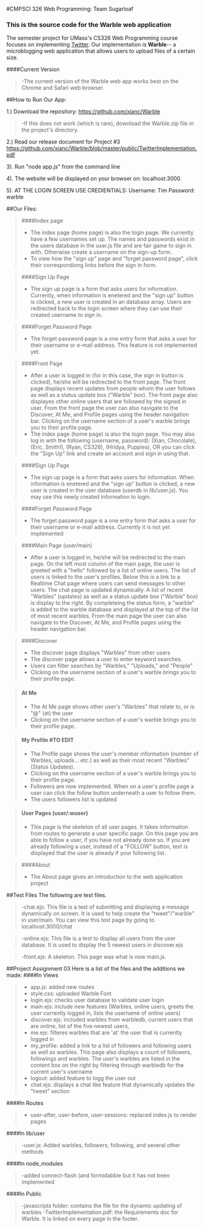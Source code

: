 #CMPSCI 326 Web Programming: Team Sugarloaf
### This is the source code for the Warble web application

The semester project for UMass's CS326 Web Programming course focuses on implementing <a href="http://twitter.com" target="_blank">Twitter</a>. Our implementation is <b>Warble</b>-- a microblogging web application that allows users to upload files of a certain size. 

####Current Version
>-The current version of the Warble web app works best on the Chrome and Safari web browser.

##How to Run Our App:

1.) Download the repository: https://github.com/xianc/Warble
>-If this does not work (which is rare), download the Warble.zip file in the project's directory. 

2.) Read our release document for Project #3
https://github.com/xianc/Warble/blob/master/public/TwitterImplementation.pdf

3). Run "node app.js" from the command line

4). The website will be displayed on your browser on: localhost:3000. 

5). AT THE LOGIN SCREEN USE CREDIENTIALS:
  Username: Tim
   Password: warble

##Our Files:

>####Index page
>- The index page (home page) is also the login page. We currently have a few usernames set up. The names and passwords exist in the users database in the user.js file and are fair game to sign in with. Otherwise create a username on the sign-up form.
>- To view how the "sign up" page and "forget password page", click their correspondiong links before the sign in form. 

>####Sign Up Page
>- The sign up page is a form that asks users for information. Currently, when information is enetered and the "sign up" button is clicked, a new user is created in an database array. Users are redirected back to the login screen where they can use their created username to sign in.

>####Forget Password Page
>- The forget password page is a one entry form that asks a user for their username or e-mail address. This feature is not implemented yet.

>####Front Page
>- After a user is logged in (for in this case, the sign in button is clicked), he/she will be redirected to the front page. The front page displays recent updates from people whom the user follows as well as a status update box ("Warble" box). The front page also displayes other online users that are followed by the signed in user. From the front page the user can also navigate to the Discover, At Me, and Profile pages using the header navigation bar. Clicking on the username section of a user's warble brings you to their profile page.
>- The index page (home page) is also the login page. You may also log in with the following (username, password): (Xian, Chocolate), (Eric, Smith!), (Ryan, CS326), (Hridya, Puppies), OR you can click the "Sign Up" link and create an account and sign in using that. 

>####Sign Up Page 
>- The sign up page is a form that asks users for information. When information is enetered and the "sign up" button is clicked, a new user is created in the user database (userdb in lib/user.js). You may use this newly created information to login.

>####Forget Password Page
>- The forget password page is a one entry form that asks a user for their username or e-mail address. Currently it is not yet implemented

>####Main Page (user/main)
>- After a user is logged in, he/she will be redirected to the main page. On the left most column of the main page, the user is greeted with a "hello" followed by a list of online users. The list of users is linked to the user's profiles. Below this is a link to a Realtime Chat page where users can send messages to other users. The chat page is updated dynamically. A list of recent "Warbles" (updates) as well as a status update box ("Warble" box) is display to the right. By completeing the status form, a "warble" is added to the warble database and displayed at the top of the list of most recent warbles. From the main page the user can also navigate to the Discover, At Me, and Profile pages using the header navigation bar. 

>####Discover
>- The discover page displays "Warbles" from other users
>- The discover page allows a user to enter keyword searches. 
>- Users can filter searches by "Warbles," "Uploads," and "People"
>- Clicking on the username section of a user's warble brings you to their profile page.

>#### At Me
>- The At Me page shows other user's "Warbles" that relate to, or is "@" (at) the user
>- Clicking on the username section of a user's warble brings you to their profile page.

>#### My Profile #TO EDIT
>- The Profile page shows the user's member information (number of Warbles, uploads... etc.) as well as their most recent "Warbles" (Status Updates). 
>- Clicking on the username section of a user's warble brings you to their profile page.
>- Followers are now implemented. When on a user's profile page a user can click the follow button underneath a user to follow them.
>- The users followers list is updated


>#### User Pages (user/:wuser)
>- This page is the skeleton of all user pages. It takes information from routes to generate a user specific page. On this page you are able to follow a user, if you have not already done so. If you are already following a user, instead of a "FOLLOW" button, text is displayed that the user is already if your following list. 

>####About
>- The About page gives an introduction to the web application project


##Test Files
The following are test files. 
>-chat.ejs: This file is a test of submitting and displaying a message dynamically on screen. It is used to help create the "tweet"/"warble" in user/main. You can view this test page by going to localhost:3000/chat

>-online.ejs: This file is a test to display all users from the user database. It is used to display the 5 newest users in discover.ejs

>-front.ejs: A skeleton. This page was what is now main.js. 

##Project Assignment 03
Here is a list of the files and the additions we made:
####In Views
>- app.js: added new routes
>- style.css: uploaded Warble Font
>- login.ejs: checks user database to validate user login
>- main.ejs: include new features (Warbles, online users, greets the user currently logged in, lists the username of online users)
>- discover.ejs: included warbles from warbledb, current users that are online, list of the five newest users,
>- me.ejs: filteres warbles that are 'at' the user that is currently logged in
>- my_profile: added a link to a list of followers and following users as well as warbles. This page also displays a count of followers, followings and warbles. The user's warbles are listed in the content box on the right by filtering through warbledb for the current user's username
>- logout: added feature to logg the user out
>- chat.ejs: displays a chat like feature that dynamically updates the "tweet" section

####In Routes
>- user-after, user-before, user-sessions: replaced index.js to render pages

####In lib/user
>-user.js: Added warbles, followers, following, and several other methods

####In node_modules
>-added connect-flash (and formidabble but it has not been implemented

####In Public
>-javascripts folder: contains the file for the dynamic updating of warbles
>-TwitterImplementation.pdf: the Requirements doc for Warble. It is linked on every page in the footer.  


